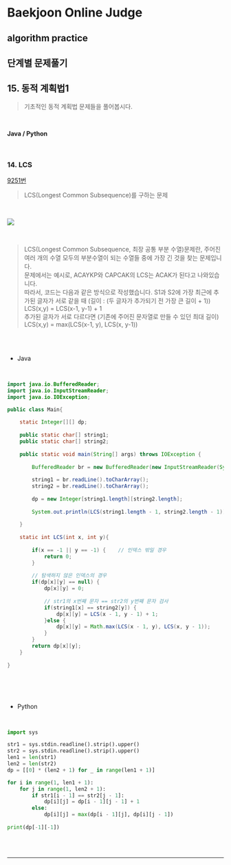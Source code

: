 # Baekjoon Online Judge

## algorithm practice

## 단계별 문제풀기

## 15. 동적 계획법1

> 기초적인 동적 계획법 문제들을 풀어봅시다.

<br>

**Java / Python**

<br>

### 14. LCS
[9251번](https://www.acmicpc.net/problem/9251) 
> LCS(Longest Common Subsequence)를 구하는 문제

<br>

![](https://images.velog.io/images/jini_eun/post/c263b117-71f4-4972-a2b2-f0228c1a742f/image.png)

<br>

> LCS(Longest Common Subsequence, 최장 공통 부분 수열)문제란, 주어진 여러 개의 수열 모두의 부분수열이 되는 수열들 중에 가장 긴 것을 찾는 문제입니다. <br>
문제에서는 예시로, ACAYKP와 CAPCAK의 LCS는 ACAK가 된다고 나와있습니다. <br>
따라서, 코드는 다음과 같은 방식으로 작성했습니다.
S1과 S2에 가장 최근에 추가된 글자가 서로 같을 때
(길이 : (두 글자가 추가되기 전 가장 큰 길이 + 1))
LCS(x,y) = LCS(x-1, y-1) + 1               
추가된 글자가 서로 다르다면 
(기존에 주어진 문자열로 만들 수 있던 최대 길이)
LCS(x,y) = max(LCS(x-1, y), LCS(x, y-1))   

<br><br>

- Java

<br>

```java
import java.io.BufferedReader;
import java.io.InputStreamReader;
import java.io.IOException;

public class Main{
    
	static Integer[][] dp;
    
	public static char[] string1;
	public static char[] string2;
    
	public static void main(String[] args) throws IOException {
        
		BufferedReader br = new BufferedReader(new InputStreamReader(System.in));
		
		string1 = br.readLine().toCharArray();
		string2 = br.readLine().toCharArray();
        
		dp = new Integer[string1.length][string2.length];
		
		System.out.println(LCS(string1.length - 1, string2.length - 1));
        
	}
    
	static int LCS(int x, int y){
    
		if(x == -1 || y == -1) {    // 인덱스 밖일 경우
			return 0;
		}
 
		// 탐색하지 않은 인덱스의 경우
		if(dp[x][y] == null) {
			dp[x][y] = 0;
 
			// str1의 x번째 문자 == str2의 y번째 문자 검사
			if(string1[x] == string2[y]) {
				dp[x][y] = LCS(x - 1, y - 1) + 1;
			}else {
				dp[x][y] = Math.max(LCS(x - 1, y), LCS(x, y - 1));
			}
		}		
		return dp[x][y];
	}
    
}
```


<br><br><br>

- Python 

<br>

```python
import sys 

str1 = sys.stdin.readline().strip().upper()
str2 = sys.stdin.readline().strip().upper()
len1 = len(str1) 
len2 = len(str2) 
dp = [[0] * (len2 + 1) for _ in range(len1 + 1)] 

for i in range(1, len1 + 1): 
    for j in range(1, len2 + 1): 
        if str1[i - 1] == str2[j - 1]: 
            dp[i][j] = dp[i - 1][j - 1] + 1            
        else: 
            dp[i][j] = max(dp[i - 1][j], dp[i][j - 1]) 
            
print(dp[-1][-1])
```
<br><br>


---

<br>

